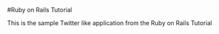 #Ruby on Rails Tutorial

This is the sample Twitter like application from the Ruby on Rails Tutorial